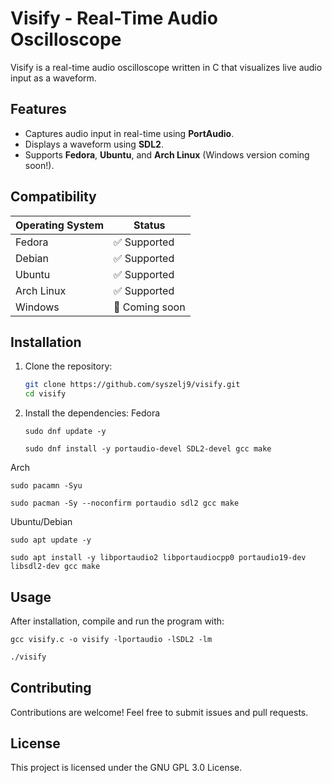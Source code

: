 # Visify - Real-Time Audio Oscilloscope

Visify is a real-time audio oscilloscope written in C that visualizes live audio input as a waveform.

## Features

- Captures audio input in real-time using **PortAudio**.
- Displays a waveform using **SDL2**.
- Supports **Fedora**, **Ubuntu**, and **Arch Linux** (Windows version coming soon!).

## Compatibility

| Operating System | Status         |
| ---------------- | -------------- |
| Fedora           | ✅ Supported    |
| Debian           | ✅ Supported    |
| Ubuntu           | ✅ Supported    |
| Arch Linux       | ✅ Supported    |
| Windows          | 🚧 Coming soon |

## Installation

1. Clone the repository:

   ```bash
   git clone https://github.com/syszelj9/visify.git
   cd visify
   ```

2. Install the dependencies:
Fedora
    ```
    sudo dnf update -y
    ```
    ```
    sudo dnf install -y portaudio-devel SDL2-devel gcc make
    ```
  Arch
  ```
  sudo pacamn -Syu
  ```
  ```
  sudo pacman -Sy --noconfirm portaudio sdl2 gcc make
  ```
  Ubuntu/Debian
  ```
  sudo apt update -y
  ```
  ```
  sudo apt install -y libportaudio2 libportaudiocpp0 portaudio19-dev libsdl2-dev gcc make
  ```
## Usage

After installation, compile and run the program with:
```
gcc visify.c -o visify -lportaudio -lSDL2 -lm
```
```bash
./visify
```

## Contributing

Contributions are welcome! Feel free to submit issues and pull requests.

## License

This project is licensed under the GNU GPL 3.0 License.


